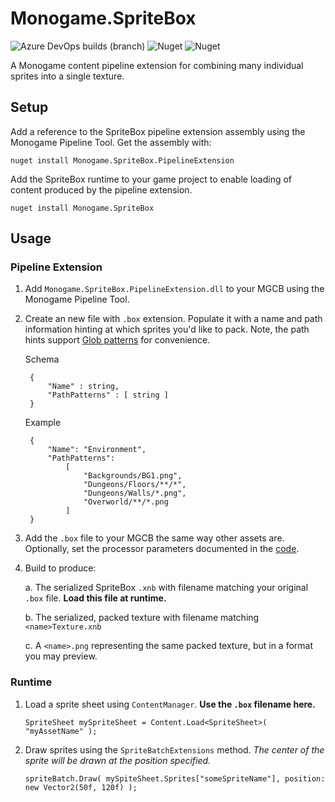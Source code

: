 # Monogame.SpriteBox

![Azure DevOps builds (branch)](https://img.shields.io/azure-devops/build/scott-lin/503c90f9-8364-43c3-ad65-9801d8630354/1/master.svg)
![Nuget](https://img.shields.io/nuget/v/Monogame.SpriteBox.svg?label=Runtime%20nuget)
![Nuget](https://img.shields.io/nuget/v/Monogame.SpriteBox.PipelineExtension.svg?label=Pipeline%20Extension%20nuget)

A Monogame content pipeline extension for combining many individual sprites into a single texture.

## Setup

Add a reference to the SpriteBox pipeline extension assembly using the Monogame Pipeline Tool. Get the assembly with:

    nuget install Monogame.SpriteBox.PipelineExtension

Add the SpriteBox runtime to your game project to enable loading of content produced by the pipeline extension.

    nuget install Monogame.SpriteBox

## Usage

### Pipeline Extension

1. Add `Monogame.SpriteBox.PipelineExtension.dll` to your MGCB using the Monogame Pipeline Tool.

2. Create an new file with `.box` extension. Populate it with a name and path information hinting at which sprites you'd like to pack. Note, the path hints support [Glob patterns](https://en.wikipedia.org/wiki/Glob_(programming)) for convenience.

    Schema

        {
            "Name" : string,
            "PathPatterns" : [ string ]
        }
    
    Example

        {
            "Name": "Environment",
            "PathPatterns":
                [
                    "Backgrounds/BG1.png",
                    "Dungeons/Floors/**/*",
                    "Dungeons/Walls/*.png",
                    "Overworld/**/*.png
                ]
        }

3. Add the `.box` file to your MGCB the same way other assets are. Optionally, set the processor parameters documented in the [code](https://github.com/scott-lin/Monogame.SpriteBox/blob/master/PipelineExtension/Processor/SpriteBoxProcessor.cs).

4. Build to produce:

    a. The serialized SpriteBox `.xnb` with filename matching your original `.box` file. **Load this file at runtime.**
    
    b. The serialized, packed texture with filename matching `<name>Texture.xnb`
    
    c. A `<name>.png` representing the same packed texture, but in a format you may preview.

### Runtime

1. Load a sprite sheet using `ContentManager`. **Use the `.box` filename here.**

       SpriteSheet mySpriteSheet = Content.Load<SpriteSheet>( "myAssetName" );

2. Draw sprites using the `SpriteBatchExtensions` method. *The center of the sprite will be drawn at the position specified.*

       spriteBatch.Draw( mySpiteSheet.Sprites["someSpriteName"], position: new Vector2(50f, 120f) );
